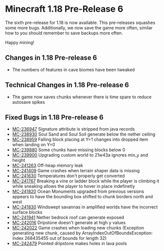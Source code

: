 # Minecraft 1.18 Pre-Release 6

The sixth pre-release for 1.18 is now available. This pre-releases squashes some more bugs. Additionally, we now save the game more often, similar how to you should remember to save backups more often.

Happy mining!

## Changes in 1.18 Pre-release 6

-   The numbers of features in cave biomes have been tweaked

## Technical Changes in 1.18 Pre-release 6

-   The game now saves chunks whenever there is time spare to reduce autosave spikes

## Fixed Bugs in 1.18 Pre-release 6

-   [MC-236947](https://bugs.mojang.com/browse/MC-236947) Signature attribute is stripped from java records
-   [MC-238930](https://bugs.mojang.com/browse/MC-238930) Soul Sand and Soul Soil generate below the nether ceiling
-   [MC-238959](https://bugs.mojang.com/browse/MC-238959) Falling block placing at Y=1 changes into dropped item when landing on Y=0
-   [MC-239880](https://bugs.mojang.com/browse/MC-239880) Some chunks have missing blocks below 0
-   [MC-239900](https://bugs.mojang.com/browse/MC-239900) Upgrading custom world to 21w43a ignores min\_y and height
-   [MC-241263](https://bugs.mojang.com/browse/MC-241263) Off-heap memory leak
-   [MC-241409](https://bugs.mojang.com/browse/MC-241409) Game crashes when terrain shaper data is missing
-   [MC-241630](https://bugs.mojang.com/browse/MC-241630) Temperatures don't properly get converted
-   [MC-241767](https://bugs.mojang.com/browse/MC-241767) Breaking a vine or ladder block while the player is climbing it while sneaking allows the player to hover in place indefinetly
-   [MC-241820](https://bugs.mojang.com/browse/MC-241820) Ocean Monuments upgraded from previous versions appears to have the bounding box shifted to chunk borders north and west
-   [MC-241830](https://bugs.mojang.com/browse/MC-241830) Windswept savannas in amplified worlds have the incorrect surface blocks
-   [MC-241941](https://bugs.mojang.com/browse/MC-241941) Nether bedrock roof can generate exposed
-   [MC-242016](https://bugs.mojang.com/browse/MC-242016) Dripstone doesn't generate at high y values
-   [MC-242022](https://bugs.mojang.com/browse/MC-242022) Game crashes when loading new chunks (Exception generating new chunk, caused by ArrayIndexOutOfBoundsException: Index 268435455 out of bounds for length 32)
-   [MC-242479](https://bugs.mojang.com/browse/MC-242479) Pointed dripstone makes holes in lava pools